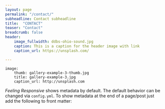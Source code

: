 ```yaml
---
layout: page
permalink: "/contact/"
subheadline: Contact subheadline
title:  "CONTACT"
teaser: "Contact"
breadcrumb: false
header:
    image_fullwidth: ddbs-ohio-sound.jpg
    caption: This is a caption for the header image with link
    caption_url: https://unsplash.com/

---
```

```
image:
    thumb: gallery-example-3-thumb.jpg
    title: gallery-example-3.jpg
    caption_url: http://unsplash.com
```
*Feeling Responsive* shows metadata by default. The default behavior can be changed via `config.yml`. To show metadata at the end of a page/post just add the following to front matter: